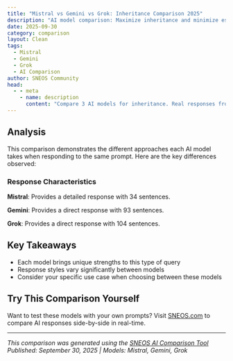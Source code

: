 ```yaml
---
title: "Mistral vs Gemini vs Grok: Inheritance Comparison 2025"
description: "AI model comparison: Maximize inheritance and minimize estate taxes legally..."
date: 2025-09-30
category: comparison
layout: Clean
tags:
  - Mistral
  - Gemini
  - Grok
  - AI Comparison
author: SNEOS Community
head:
  - - meta
    - name: description
      content: "Compare 3 AI models for inheritance. Real responses from Mistral, Gemini, Grok with detailed analysis."
---
```


<ChatComparison
  title="Mistral vs Gemini vs Grok: Inheritance Comparison 2025"
  prompt="Maximize inheritance and minimize estate taxes legally"
  :responses='{
    "Mistral": "Maximizing inheritance and minimizing estate taxes legally involves careful planning and the use of various financial and legal strategies. Here are some steps you can consider:\n\n### 1. **Estate Planning**\n   - **Wills and Trusts**: Create a will to ensure your assets are distributed according to your wishes. Consider setting up trusts, such as revocable living trusts or irrevocable trusts, to manage and distribute assets more efficiently.\n   - **Beneficiary Designations**: Ensure that beneficiary designations on life insurance policies, retirement accounts, and other assets are up-to-date and aligned with your estate plan.\n\n### 2. **Gifting**\n   - **Annual Gift Tax Exclusion**: You can gift up to a certain amount each year to as many individuals as you wish without incurring gift taxes. As of 2023, this amount is $17,000 per recipient.\n   - **Lifetime Gift Tax Exemption**: Utilize your lifetime gift tax exemption, which allows you to gift a larger amount over your lifetime without incurring gift taxes. As of 2023, this amount is $12.92 million.\n\n### 3. **Tax-Efficient Investments**\n   - **Tax-Advantaged Accounts**: Maximize contributions to tax-advantaged accounts like IRAs, 401(k)s, and 529 plans.\n   - **Tax-Efficient Investments**: Invest in assets that are tax-efficient, such as municipal bonds, which are generally exempt from federal income tax.\n\n### 4. **Life Insurance**\n   - **Irrevocable Life Insurance Trust (ILIT)**: Set up an ILIT to own your life insurance policy, which can help keep the death benefit out of your taxable estate.\n\n### 5. **Charitable Giving**\n   - **Charitable Remainder Trusts (CRTs)**: Establish a CRT to donate assets to charity while retaining an income stream for yourself or your beneficiaries.\n   - **Donor-Advised Funds (DAFs)**: Contribute to a DAF to receive an immediate tax deduction and recommend grants to charities over time.\n\n### 6. **Business Succession Planning**\n   - **Buy-Sell Agreements**: If you own a business, establish a buy-sell agreement to ensure a smooth transition of ownership and minimize estate taxes.\n   - **Family Limited Partnerships (FLPs)**: Use FLPs to transfer business interests to family members while retaining control and potentially reducing the value of the transferred assets for estate tax purposes.\n\n### 7. **Estate Tax Exemptions**\n   - **Portability**: Ensure that both spouses utilize their estate tax exemptions. Portability allows a surviving spouse to use any unused exemption of the deceased spouse.\n   - **Marital Deduction**: Take advantage of the unlimited marital deduction, which allows you to transfer an unlimited amount of assets to your spouse without incurring estate taxes.\n\n### 8. **Professional Advice**\n   - **Consult Experts**: Work with estate planning attorneys, financial advisors, and tax professionals to develop a comprehensive plan tailored to your specific situation.\n\n### 9. **Regular Review**\n   - **Update Your Plan**: Regularly review and update your estate plan to account for changes in tax laws, family circumstances, and financial situations.\n\n### 10. **Healthcare and Financial Powers of Attorney**\n   - **Durable Power of Attorney**: Ensure you have a durable power of attorney for financial matters and a healthcare power of attorney to manage your affairs if you become incapacitated.\n\nBy implementing these strategies, you can maximize the inheritance for your beneficiaries and minimize estate taxes legally. Always consult with qualified professionals to ensure compliance with current laws and regulations.",
    "Gemini": "Okay, this is a common and important goal for many people.  It\u0027s crucial to understand that estate planning and tax minimization are complex and highly dependent on individual circumstances, asset types, and applicable laws (which vary by jurisdiction).  **I am an AI and cannot provide legal or financial advice.  You need to consult with qualified professionals, such as an estate planning attorney, a certified public accountant (CPA), and potentially a financial advisor, to get personalized guidance.**\n\nThat being said, I can provide a general overview of common strategies and considerations.  Think of this as a starting point for your discussions with those professionals.\n\n**I. Core Strategies for Maximizing Inheritance and Minimizing Estate Taxes:**\n\n*   **A. Lifetime Gifting:**\n    *   **Annual Gift Tax Exclusion:**  The IRS allows you to gift a certain amount of money each year to as many individuals as you like without incurring gift tax or using up your lifetime gift tax exemption.  This amount changes annually.  Gifting within the annual exclusion allows you to gradually reduce your taxable estate without tax consequences.\n    *   **Gift Tax Exemption (Lifetime Exemption):**  The US has a significant lifetime gift and estate tax exemption. This is the total amount you can give away during your lifetime and/or leave at death before estate taxes kick in. The amount is quite high, but it is important to note that its future is uncertain (it is scheduled to revert to a lower amount in the future unless Congress acts).\n    *   **Gifting Appreciated Assets:**  Consider gifting assets that are likely to appreciate in value in the future.  This shifts the future appreciation out of your estate.  However, be mindful of the recipient\u0027s basis in the asset (carryover basis) and potential capital gains taxes when they eventually sell it.\n    *   **Direct Payment of Tuition and Medical Expenses:**  You can pay tuition expenses directly to an educational institution or medical expenses directly to a healthcare provider on behalf of someone else without it being considered a taxable gift, and without using the annual exclusion or lifetime exemption. This can be a very efficient way to reduce your estate.\n*   **B. Estate Planning Documents:**\n    *   **Will:**  A will is the foundation of any estate plan. It directs how your assets will be distributed after your death. Without a will, state law dictates who inherits, which may not align with your wishes.\n    *   **Revocable Living Trust (RLT):**  An RLT allows you to manage your assets during your lifetime and transfer them to your beneficiaries after your death, often avoiding probate.  While it doesn\u0027t inherently save on estate taxes, it provides flexibility and control.  Assets in a revocable trust are still considered part of your taxable estate.\n    *   **Irrevocable Trusts:** These trusts can be powerful tools for estate tax minimization. Because you relinquish control of the assets placed in the trust, they are generally removed from your taxable estate. Common types include:\n        *   **Irrevocable Life Insurance Trust (ILIT):** Owns your life insurance policy, preventing the policy proceeds from being included in your taxable estate.  The proceeds can then be used to pay estate taxes or provide liquidity to your heirs.\n        *   **Grantor Retained Annuity Trust (GRAT):** You transfer assets to the trust, receive an annuity payment for a fixed term, and the remaining assets (plus any appreciation) pass to your beneficiaries at the end of the term.  It\u0027s effective if the assets appreciate faster than the IRS\u0027s interest rate (the \u0022Section 7520 rate\u0022).\n        *   **Qualified Personal Residence Trust (QPRT):**  You transfer your home to the trust, retain the right to live there for a set term, and then the home passes to your beneficiaries.  This can remove a significant asset from your estate at a discounted value.\n        *   **Family Limited Partnership (FLP) or LLC:** Can be used to transfer assets, often family business interests, to younger generations while retaining control. Valuation discounts may be available, reducing the taxable value of the transferred assets.\n    *   **Power of Attorney:**  Designates someone to manage your financial affairs if you become incapacitated.\n    *   **Healthcare Directive (Living Will):**  Outlines your wishes for medical treatment if you are unable to make decisions.\n*   **C. Charitable Giving:**\n    *   **Charitable Bequests:**  Leaving assets to qualified charities in your will or trust reduces your taxable estate.\n    *   **Charitable Remainder Trusts (CRTs):**  You transfer assets to the trust, receive income for a set period, and then the remaining assets go to charity.  You receive an income tax deduction when the trust is established.\n    *   **Private Foundations:**  Allow you to control charitable giving and involve your family in philanthropy.\n*   **D. Valuation Strategies:**\n    *   **Accurate Appraisals:**  Obtain professional appraisals of real estate, business interests, and other assets to establish fair market value for estate tax purposes.\n    *   **Valuation Discounts:**  Legitimately apply valuation discounts (e.g., for lack of marketability or minority interest) when valuing assets like closely held businesses.\n*   **E. Life Insurance:**\n    *   **Estate Liquidity:**  Life insurance can provide cash to pay estate taxes, avoiding the need to sell assets at potentially unfavorable times.\n    *   **ILITs (as mentioned above):**  Crucial for keeping life insurance proceeds out of your taxable estate.\n*   **F. Business Succession Planning:**\n    *   **Buy-Sell Agreements:**  Establish a plan for the transfer of ownership of a business upon your death or retirement.  These agreements can help establish the value of the business for estate tax purposes.\n    *   **Gifting Business Interests:**  Gradually gifting shares of the business to family members can reduce your estate.\n\n**II. Key Considerations:**\n\n*   **State Estate Taxes:**  Some states have their own estate taxes, which may have lower thresholds than the federal estate tax.  Plan accordingly.\n*   **Portability:**  The surviving spouse can \u0022port\u0022 the unused portion of the deceased spouse\u0027s estate tax exemption.  This allows the surviving spouse to use both their own exemption and the deceased spouse\u0027s unused exemption.  However, this requires filing an estate tax return even if no tax is due.\n*   **Basis Planning:**  Assets inherited from an estate generally receive a \u0022step-up\u0022 in basis to their fair market value at the date of death.  This can significantly reduce capital gains taxes when the heirs eventually sell the assets.  Be aware of potential limitations or changes to the step-up in basis rules.\n*   **Generation-Skipping Transfer (GST) Tax:**  This tax applies to transfers to grandchildren or more remote descendants (or unrelated individuals who are significantly younger than you).  There is a separate GST tax exemption.\n*   **Tax Law Changes:**  Estate tax laws are subject to change.  It\u0027s essential to review your estate plan regularly to ensure it remains effective in light of current laws.\n*   **Control vs. Tax Savings:**  Balancing the desire to minimize estate taxes with the need to maintain control over your assets is a key consideration.  Irrevocable trusts, while effective for tax savings, involve giving up control.\n*   **Family Dynamics:**  Consider the potential impact of your estate plan on family relationships.  Open communication and fair treatment of heirs are essential.\n*   **Complexity:**  Estate planning can be complex. Don\u0027t try to do it yourself. Work with experienced professionals.\n*   **Domicile:** Your primary residence (domicile) at the time of your death will determine which state\u0027s laws govern your estate. Moving to a state with no estate tax can be a strategy for some, but it\u0027s a major life decision.\n*   **Retirement Accounts:** Be aware of the tax implications of inheriting retirement accounts (IRAs, 401(k)s).  The rules are complex and have changed in recent years with the SECURE Act and SECURE Act 2.0.\n\n**III.  Actionable Steps:**\n\n1.  **Inventory Your Assets:**  Create a detailed list of all your assets, including real estate, investments, retirement accounts, business interests, life insurance policies, and personal property.\n2.  **Determine Your Goals:**  What are your priorities?  Minimizing taxes, providing for your family, supporting charities, or maintaining control over your assets?\n3.  **Consult with Professionals:**  Meet with an estate planning attorney, CPA, and financial advisor to discuss your specific situation and develop a personalized plan.\n4.  **Review and Update Regularly:**  Estate plans should be reviewed and updated periodically (at least every 3-5 years, or sooner if there are significant life changes).\n\n**Disclaimer:** This information is for general educational purposes only and does not constitute legal, financial, or tax advice.  You should consult with qualified professionals before making any decisions about your estate plan.\n",
    "Grok": "Maximizing inheritance and minimizing estate taxes legally requires careful planning and the use of various strategies within the bounds of current tax laws. Estate tax laws and thresholds can differ significantly by country and, in some cases, by state or region (e.g., in the U.S., federal estate taxes and state-level estate or inheritance taxes apply). Below, I\u2019ll focus on general strategies commonly used in the United States as a reference point, but many of these principles can be adapted to other jurisdictions with appropriate legal advice. Always consult with a qualified estate planning attorney or tax advisor to ensure compliance with local laws and to tailor a plan to your specific circumstances.\n\n### 1. Understand Estate Tax Exemptions and Thresholds\n- **Federal Estate Tax Exemption (U.S. as of 2023):** The federal estate tax applies only to estates exceeding a certain value. For 2023, the exemption is $12.92 million per individual (or $25.84 million for a married couple). Estates below this threshold are not subject to federal estate tax. Note that this exemption is set to decrease to about half this amount in 2026 under current law unless extended by Congress.\n- **State Estate/Inheritance Taxes:** Some states impose their own estate or inheritance taxes with lower exemption thresholds (e.g., Massachusetts and Oregon have exemptions around $1-2 million). Research your state\u2019s rules if applicable.\n- **Key Action:** Track changes in tax laws and plan around current exemptions to minimize taxable estate value.\n\n### 2. Leverage Annual Gift Tax Exclusions\n- **Annual Exclusion (U.S. as of 2023):** You can gift up to $17,000 per person per year (or $34,000 for married couples splitting gifts) to as many individuals as you like without incurring gift tax or reducing your lifetime estate tax exemption.\n- **Strategy:** Start gifting assets to heirs during your lifetime to reduce the size of your taxable estate. This can include cash, stocks, or other property.\n- **Additional Benefit:** Gifts of appreciating assets (like stocks or real estate) remove future growth from your estate, further reducing tax liability.\n\n### 3. Utilize Lifetime Gift Tax Exemption\n- Beyond the annual exclusion, you can use your lifetime gift tax exemption (tied to the federal estate tax exemption of $12.92 million in 2023) to transfer larger sums or assets without immediate tax. However, amounts gifted above the annual exclusion reduce your lifetime estate tax exemption.\n- **Strategy:** Consider gifting high-value or rapidly appreciating assets early to lock in current exemption levels before they potentially decrease in 2026.\n\n### 4. Establish Trusts to Protect and Transfer Wealth\nTrusts are powerful tools for estate planning and tax minimization. Here are some common types:\n- **Irrevocable Trusts:** Once funded, assets are removed from your taxable estate. Examples include:\n  - **Irrevocable Life Insurance Trusts (ILITs):** Owns life insurance policies so proceeds are not included in your estate.\n  - **Grantor Retained Annuity Trusts (GRATs):** Allows you to transfer asset growth to heirs with minimal or no gift tax by retaining an annuity stream for a set period.\n  - **Qualified Personal Residence Trusts (QPRTs):** Transfers a home to heirs at a reduced gift tax value while you retain the right to live there for a term.\n- **Revocable Trusts:** While these don\u2019t reduce estate taxes (since you retain control), they avoid probate, ensuring quicker, private asset distribution to heirs.\n- **Charitable Trusts:** Such as Charitable Remainder Trusts (CRTs) or Charitable Lead Trusts (CLTs), can provide income to you or heirs while reducing taxable estate value through charitable donations.\n- **Key Action:** Work with an estate planning attorney to select and fund trusts that align with your goals.\n\n### 5. Take Advantage of Spousal Portability\n- **Portability Rule (U.S.):** If one spouse dies without using their full estate tax exemption, the unused portion can be transferred to the surviving spouse. This allows a married couple to potentially shield up to $25.84 million (2023 figures) from estate taxes.\n- **Key Action:** File IRS Form 706 after the first spouse\u2019s death to claim portability, even if no estate tax is due, to preserve the exemption for the surviving spouse.\n\n### 6. Donate to Charity\n- Charitable donations made during your lifetime or through your estate are deductible from your taxable estate.\n- **Strategies:**\n  - Direct bequests in your will or trust to qualified charities.\n  - Set up a donor-advised fund or charitable trust for ongoing giving with tax benefits.\n  - Donate appreciated assets (e.g., stocks) to avoid capital gains tax while reducing estate value.\n- **Key Benefit:** Unlimited charitable deduction for estate tax purposes.\n\n### 7. Use Valuation Discounts for Family Businesses or Assets\n- If you own a family business or other illiquid assets, transferring ownership interests (e.g., to children or a trust) can qualify for valuation discounts due to lack of marketability or minority ownership.\n- **Key Action:** Work with a tax professional or appraiser to apply legitimate discounts, reducing the taxable value of transferred assets.\n\n### 8. Convert Assets to Non-Taxable Forms\n- **Life Insurance:** Proceeds from life insurance are generally not subject to income or estate tax if structured properly (e.g., owned by an ILIT). Use insurance to provide liquidity for heirs to pay estate taxes without selling assets.\n- **Roth IRA Conversions:** Convert traditional IRAs to Roth IRAs over time. While you\u2019ll pay income tax on the conversion, future growth and withdrawals are tax-free for heirs, and Roth IRAs are not part of the taxable estate in the same way.\n\n### 9. Plan for Step-Up in Basis\n- Under current U.S. law, inherited assets receive a \u201Cstep-up\u201D in basis to their fair market value at the time of death, eliminating capital gains tax on appreciation during your lifetime.\n- **Strategy:** Hold onto appreciating assets (like real estate or stocks) until death rather than selling or gifting them, if the estate tax savings outweigh other considerations. However, weigh this against potential estate tax liability if your estate exceeds exemption thresholds.\n\n### 10. Minimize Probate and Administrative Costs\n- Probate can be costly and time-consuming, reducing the inheritance passed to heirs.\n- **Strategies:**\n  - Use revocable trusts to bypass probate.\n  - Designate beneficiaries on accounts like IRAs, 401(k)s, and life insurance to transfer directly to heirs.\n  - Title assets as \u201Ctransfer on death\u201D (TOD) or \u201Cpayable on death\u201D (POD) where applicable.\n- **Key Benefit:** Reduces legal fees and delays, preserving more for heirs.\n\n### 11. Consider Relocation if State Taxes Are High\n- Some states have high estate or inheritance taxes (e.g., New York, Maryland), while others have none (e.g., Florida, Texas).\n- **Strategy:** If feasible, relocate to a tax-friendly state after retirement. Ensure you meet residency requirements to avoid dual taxation.\n\n### 12. Keep Detailed Records and Update Your Plan\n- Tax laws and personal circumstances change over time. Review your estate plan every 3-5 years or after major life events (marriage, divorce, births, deaths).\n- Maintain accurate records of gifts, asset values, and trust documents to avoid disputes or IRS challenges.\n\n### Important Notes:\n- **Avoid Fraudulent or Aggressive Schemes:** The IRS scrutinizes estate planning strategies for abuse. Tactics like undervaluing assets or sham trusts can lead to penalties or legal challenges. Stick to well-established, legal methods.\n- **Generation-Skipping Transfer Tax (GSTT):** Be aware of additional taxes on transfers to grandchildren or later generations, which may apply alongside estate and gift taxes.\n- **International Considerations:** If you or your heirs live abroad or hold foreign assets, consult a specialist in cross-border estate planning to navigate double taxation treaties and foreign tax laws.\n\nBy implementing a combination of these strategies, you can legally minimize estate taxes and maximize the inheritance passed to your heirs. Start early, as many of these approaches (like gifting or trust funding) require time to be effective. Always work with professionals to ensure your plan complies with current laws and optimizes your financial situation. Where are you located, and do you have specific assets or family circumstances to consider? I can tailor further advice accordingly."
  }'
  published-date="13:48"
/>

## Analysis

This comparison demonstrates the different approaches each AI model takes when responding to the same prompt. Here are the key differences observed:

### Response Characteristics

**Mistral**: Provides a detailed response with 34 sentences. 

**Gemini**: Provides a direct response with 93 sentences. 

**Grok**: Provides a direct response with 104 sentences. 

## Key Takeaways

- Each model brings unique strengths to this type of query
- Response styles vary significantly between models
- Consider your specific use case when choosing between these models

## Try This Comparison Yourself

Want to test these models with your own prompts? Visit [SNEOS.com](https://sneos.com) to compare AI responses side-by-side in real-time.

---

*This comparison was generated using the [SNEOS AI Comparison Tool](https://sneos.com)*
*Published: September 30, 2025 | Models: Mistral, Gemini, Grok*
